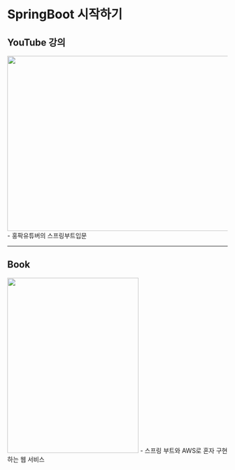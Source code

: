 # SpringBoot 시작하기

## YouTube 강의
<img src=https://user-images.githubusercontent.com/89372098/137335939-a5b17154-cd52-4ff0-9ce4-022fb6f7edc2.png width="800" height="400"/>  
- 홍팍유튜버의 스프링부트입문  

- - - 
## Book
<img src=https://user-images.githubusercontent.com/89372098/137335316-d45f78c6-6eb3-4ce9-aea8-12ff781baa12.png width="300" height="400"/>  
- 스프링 부트와 AWS로 혼자 구현하는 웹 서비스
